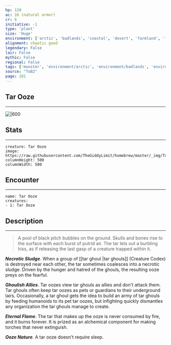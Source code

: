 ```yaml
---
hp: 120
ac: 16 (natural armor)
cr: 6
initiative: -1
type: 'plant'    
size: 'Huge'
environment: ['arctic', 'badlands', 'coastal', 'desert', 'farmland', 'forest', 'grassland', 'hill', 'mountain', 'planar', 'swamp', 'underdark', 'underwater', 'urban']
alignment: chaotic good
legendary: False
lair: False
mythic: False
regional: False
tags: ['monster', 'environment/arctic', 'environment/badlands', 'environment/coastal', 'environment/desert', 'environment/farmland', 'environment/forest', 'environment/grassland', 'environment/hill', 'environment/mountain', 'environment/planar', 'environment/swamp', 'environment/underdark', 'environment/underwater', 'environment/urban']
source: "ToB2"
page: 281
---
```


## Tar Ooze
---

![|600](https://raw.githubusercontent.com/TheGiddyLimit/homebrew/master/_img/ToB2/creature/Tar%20Ooze.webp)

## Stats
---

```statblock
creature: Tar Ooze
image: https://raw.githubusercontent.com/TheGiddyLimit/homebrew/master/_img/ToB2/creature/token/Tar%20Ooze%20%28Token%29.png
columnHeight: 500
columnWidth: 500
```

## Encounter
---

```encounter-table
name: Tar Ooze
creatures:
- 1: Tar Ooze
```

## Description
---
>A pool of black pitch bubbles on the ground. Skulls and bones rise to the surface with each burst of putrid air. The tar lets out a burbling hiss, as if releasing the last gasp of a creature trapped within it.

**_Necrotic Sludge_**. When a group of [[tar ghoul \|tar ghouls]] (Creature Codex) is destroyed near each other, the tar sometimes coalesces into a necrotic sludge. Driven by the hunger and hatred of the ghouls, the resulting ooze preys on the fearful.

**_Ghoulish Allies_**. Tar oozes view tar ghouls as allies and don't attack them. Tar ghouls often keep tar oozes as pets or guardians to their underground lairs. Occasionally, a tar ghoul gets the idea to build an army of tar ghouls by feeding humanoids to its pet tar oozes, but infighting quickly dismantles any organization the tar ghouls manage to create.

**_Eternal Flame_**. The tar that makes up the ooze is never consumed by fire, and it burns forever. It is prized as an alchemical component for making torches that never extinguish.

**_Ooze Nature_**. A tar ooze doesn't require sleep.






